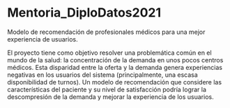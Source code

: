 # Mentoria_DiploDatos2021

Modelo de recomendación de profesionales médicos para una mejor experiencia de usuarios.

El proyecto tiene como objetivo resolver una problemática común en el mundo de la salud: la concentración de la demanda en unos pocos centros médicos. 
Esta disparidad entre la oferta y la demanda genera experiencias negativas en los usuarios del sistema (principalmente, una escasa disponibilidad de turnos).
Un modelo de recomendación que considere las características del paciente y su nivel de satisfacción podría lograr la descompresión de la demanda y 
mejorar la experiencia de los usuarios.
